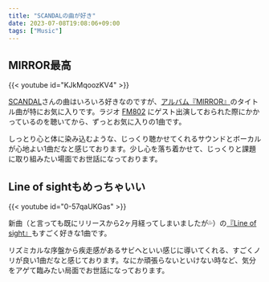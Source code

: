 ```yaml
---
title: "SCANDALの曲が好き"
date: 2023-07-08T19:08:06+09:00
tags: ["Music"]
---
```


## MIRROR最高

{{< youtube id="KJkMqoozKV4" >}}

[SCANDAL](https://www.scandal-4.com/)さんの曲はいろいろ好きなのですが、[アルバム『MIRROR』](https://www.her-label.com/MIRROR/)のタイトル曲が特にお気に入りです。ラジオ [FM802](https://funky802.com/) にゲスト出演しておられた際にかかっているのを聴いてから、ずっとお気に入りの1曲です。

しっとり心と体に染み込むような、じっくり聴かせてくれるサウンドとボーカルが心地よい1曲だなと感じております。少し心を落ち着かせて、じっくりと課題に取り組みたい場面でお世話になっております。

## Line of sightもめっちゃいい

{{< youtube id="0-57qaUKGas" >}}

新曲（と言っても既にリリースから2ヶ月経ってしまいましたが💦）の[『Line of sight』](https://www.her-label.com/Lineofsight/)もすごく好きな1曲です。

リズミカルな序盤から疾走感があるサビへといい感じに導いてくれる、すごくノリが良い1曲だなと感じております。なにか頑張らないといけない時など、気分をアゲて臨みたい局面でお世話になっております。

